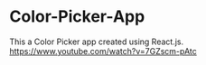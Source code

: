 # Color-Picker-App
This a Color Picker app created using React.js.
https://www.youtube.com/watch?v=7GZscm-pAtc
